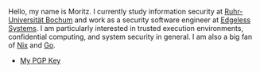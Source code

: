 Hello, my name is Moritz. I currently study information security at [Ruhr-Universität Bochum](https://informatik.rub.de/) and work as a security software engineer at [Edgeless Systems](https://edgeless.systems/).
I am particularly interested in trusted execution environments, confidential computing, and system security in general. I am also a big fan of [Nix](https://nixos.org/) and [Go](https://go.dev/).

- [My PGP Key](./pgp.txt)
